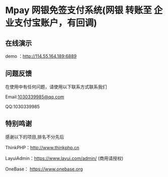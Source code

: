 Mpay 网银免签支付系统(网银 转账至 企业支付宝账户，有回调)
===============

## **在线演示**

demo ：http://114.55.164.189:6889

## **问题反馈**

在使用中有任何问题，请使用以下联系方式联系我们

Email:1030339985@qq.com

QQ:1030339985

## **特别鸣谢**

感谢以下的项目,排名不分先后

ThinkPHP：http://www.thinkphp.cn

LayuiAdmin：https://www.layui.com/admin/ (商用请授权)

OneBase： https://www.onebase.org
